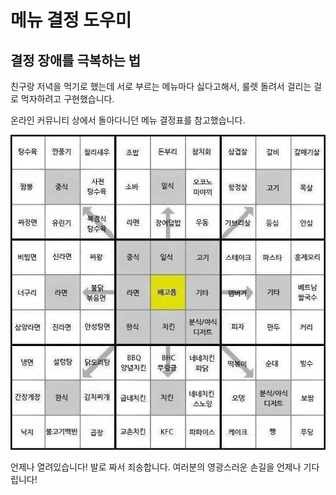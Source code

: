 # 메뉴 결정 도우미

## 결정 장애를 극복하는 법

친구랑 저녁을 먹기로 했는데 서로 부르는 메뉴마다 싫다고해서, 룰렛 돌려서 걸리는 걸로 먹자하려고 구현했습니다.

온라인 커뮤니티 상에서 돌아다니던 메뉴 결정표를 참고했습니다.

![메뉴 결정표](images/motive.jpg)

언제나 열려있습니다! 발로 짜서 죄송합니다. 여러분의 영광스러운 손길을 언제나 기다립니다!
